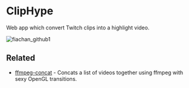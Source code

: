 # ClipHype
Web app which convert Twitch clips into a highlight video.

![fiachan_github1](https://user-images.githubusercontent.com/37671081/131349816-81ec54d0-2990-41cd-833e-4a030ff959ee.gif)



## Related
- [ffmpeg-concat](https://github.com/transitive-bullshit/ffmpeg-concat) - Concats a list of videos together using ffmpeg with sexy OpenGL transitions.
